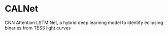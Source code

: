 # CALNet
CNN Attention LSTM Net, a hybrid deep learning model to identify eclipsing binaries from TESS light curves
